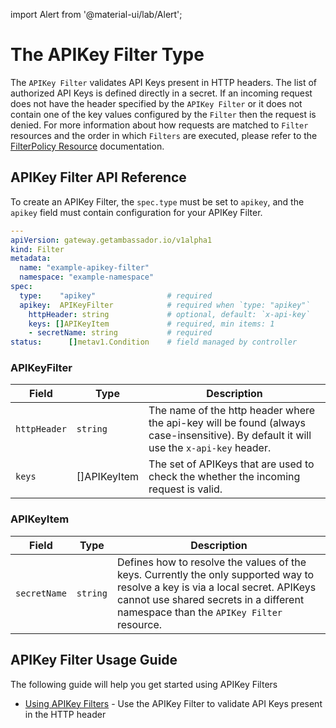
import Alert from '@material-ui/lab/Alert';

# The **APIKey Filter** Type

The `APIKey Filter` validates API Keys present in HTTP headers. The list of authorized API Keys is defined directly in a secret.
If an incoming request does not have the header specified by the `APIKey Filter` or it does not contain one of the key values
configured by the `Filter` then the request is denied.
For more information about how requests are matched to `Filter` resources and the order in which `Filters` are executed, please
refer to the [FilterPolicy Resource][] documentation.

## APIKey Filter API Reference

To create an APIKey Filter, the `spec.type` must be set to `apikey`, and the `apikey` field must contain configuration for your
APIKey Filter.

```yaml
---
apiVersion: gateway.getambassador.io/v1alpha1
kind: Filter
metadata:
  name: "example-apikey-filter"
  namespace: "example-namespace"
spec:
  type:    "apikey"                # required
  apikey:  APIKeyFilter            # required when `type: "apikey"`
    httpHeader: string             # optional, default: `x-api-key`
    keys: []APIKeyItem             # required, min items: 1
    - secretName: string           # required
status:      []metav1.Condition    # field managed by controller
```

### APIKeyFilter

| **Field**          | **Type**            | **Description**  |
|--------------------|---------------------|------------------|
| `httpHeader`       | `string`            | The name of the http header where the api-key will be found (always case-insensitive). By default it will use the `x-api-key` header. |
| `keys`             | []APIKeyItem        | The set of APIKeys that are used to check the whether the incoming request is valid. |

### APIKeyItem

| **Field**          | **Type**            | **Description**  |
|--------------------|---------------------|------------------|
| `secretName`       | `string`            | Defines how to resolve the values of the keys. Currently the only supported way to resolve a key is via a local secret. APIKeys cannot use shared secrets in a different namespace than the `APIKey Filter` resource. |

## APIKey Filter Usage Guide

The following guide will help you get started using APIKey Filters

- [Using APIKey Filters][] - Use the APIKey Filter to validate API Keys present in the HTTP header

[FilterPolicy Resource]: ../filterpolicy
[Using APIKey Filters]: ../../guides/apikey
